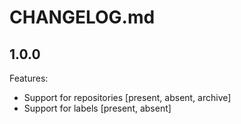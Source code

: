 # CHANGELOG.md

## 1.0.0

Features:
  - Support for repositories [present, absent, archive]
  - Support for labels [present, absent]
